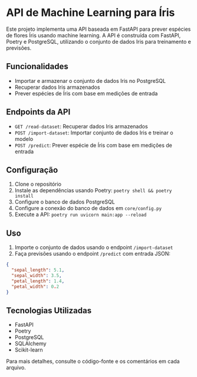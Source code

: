 # API de Machine Learning para Íris

Este projeto implementa uma API baseada em FastAPI para prever espécies de flores Íris usando machine learning. A API é construída com FastAPI, Poetry e PostgreSQL, utilizando o conjunto de dados Iris para treinamento e previsões.

## Funcionalidades

- Importar e armazenar o conjunto de dados Iris no PostgreSQL
- Recuperar dados Iris armazenados
- Prever espécies de Íris com base em medições de entrada

## Endpoints da API

- `GET /read-dataset`: Recuperar dados Iris armazenados
- `POST /import-dataset`: Importar conjunto de dados Iris e treinar o modelo
- `POST /predict`: Prever espécie de Íris com base em medições de entrada

## Configuração

1. Clone o repositório
2. Instale as dependências usando Poetry: `poetry shell && poetry install`
3. Configure o banco de dados PostgreSQL
4. Configure a conexão do banco de dados em `core/config.py`
5. Execute a API: `poetry run uvicorn main:app --reload`

## Uso

1. Importe o conjunto de dados usando o endpoint `/import-dataset`
2. Faça previsões usando o endpoint `/predict` com entrada JSON:

```json
{
  "sepal_length": 5.1,
  "sepal_width": 3.5,
  "petal_length": 1.4,
  "petal_width": 0.2
}
```

## Tecnologias Utilizadas

- FastAPI
- Poetry
- PostgreSQL
- SQLAlchemy
- Scikit-learn

Para mais detalhes, consulte o código-fonte e os comentários em cada arquivo.
